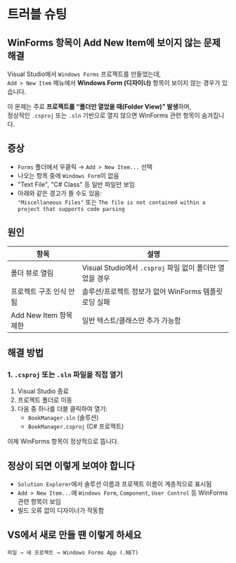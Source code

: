 # 트러블 슈팅

## WinForms 항목이 Add New Item에 보이지 않는 문제 해결

Visual Studio에서 `Windows Forms` 프로젝트를 만들었는데,  
`Add > New Item` 메뉴에서 **Windows Form (디자이너)** 항목이 보이지 않는 경우가 있습니다.

이 문제는 주로 **프로젝트를 “폴더만 열었을 때(Folder View)” 발생**하며,  
정상적인 `.csproj` 또는 `.sln` 기반으로 열지 않으면 WinForms 관련 항목이 숨겨집니다.

## 증상

- `Forms` 폴더에서 우클릭 → `Add > New Item...` 선택
- 나오는 항목 중에 `Windows Form`이 없음
- "Text File", "C# Class" 등 일반 파일만 보임
- 아래와 같은 경고가 뜰 수도 있음:  
  `"Miscellaneous Files"` 또는 `The file is not contained within a project that supports code parsing`

## 원인

| 항목 | 설명 |
|------|------|
| 폴더 뷰로 열림 | Visual Studio에서 `.csproj` 파일 없이 폴더만 열었을 경우 |
| 프로젝트 구조 인식 안 됨 | 솔루션/프로젝트 정보가 없어 WinForms 템플릿 로딩 실패 |
| Add New Item 항목 제한 | 일반 텍스트/클래스만 추가 가능함 |

## 해결 방법

### 1. `.csproj` 또는 `.sln` 파일을 직접 열기

1. Visual Studio 종료
2. 프로젝트 폴더로 이동
3. 다음 중 하나를 더블 클릭하여 열기:
   - `BookManager.sln` (솔루션)
   - `BookManager.csproj` (C# 프로젝트)

이제 WinForms 항목이 정상적으로 뜹니다.

## 정상이 되면 이렇게 보여야 합니다

- `Solution Explorer`에서 솔루션 이름과 프로젝트 이름이 계층적으로 표시됨
- `Add > New Item...`에 `Windows Form`, `Component`, `User Control` 등 WinForms 관련 항목이 보임
- 빌드 오류 없이 디자이너가 작동함

## VS에서 새로 만들 땐 이렇게 하세요

```plaintext
파일 → 새 프로젝트 → Windows Forms App (.NET)
